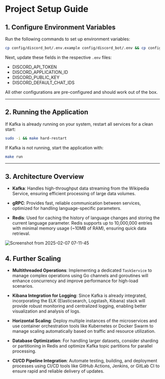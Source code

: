# Project Setup Guide

## 1. Configure Environment Variables

Run the following commands to set up environment variables:

```bash
cp config/discord_bot/.env.example config/discord_bot/.env && cp config/wikipedia/.env.example config/wikipedia/.env
```

Next, update these fields in the respective `.env` files:

- DISCORD_API_TOKEN
- DISCORD_APPLICATION_ID
- DISCORD_PUBLIC_KEY
- DISCORD_DEFAULT_CHAT_IDS

All other configurations are pre-configured and should work out of the box.

---

## 2. Running the Application

If Kafka is already running on your system, restart all services for a clean start:

```bash
sudo -i && make hard-restart
```

If Kafka is not running, start the application with:

```bash
make run
```

---

## 3. Architecture Overview

- **Kafka**: Handles high-throughput data streaming from the Wikipedia Service, ensuring efficient processing of large data volumes.

- **gRPC**: Provides fast, reliable communication between services, optimized for handling language-specific parameters.

- **Redis**: Used for caching the history of language changes and storing the current language parameter. Redis supports up to 10,000,000 entries with minimal memory usage (~10MB of RAM), ensuring quick data retrieval.

![Screenshot from 2025-02-07 07-11-45](https://github.com/user-attachments/assets/f2b7dcee-923a-454b-91ee-d2ffc24c0b99)

## 4. Further Scaling

- **Multithreaded Operations**: Implementing a dedicated `TaskService` to manage complex operations using Go channels and goroutines will enhance concurrency and improve performance for high-load scenarios.

- **Kibana Integration for Logging**: Since Kafka is already integrated, incorporating the ELK (Elasticsearch, Logstash, Kibana) stack will provide robust monitoring and centralized logging, enabling better visualization and analysis of logs.

- **Horizontal Scaling**: Deploy multiple instances of the microservices and use container orchestration tools like Kubernetes or Docker Swarm to manage scaling automatically based on traffic and resource utilization.

- **Database Optimization**: For handling larger datasets, consider sharding or partitioning in Redis and optimize Kafka topic partitions for parallel processing.

- **CI/CD Pipeline Integration**: Automate testing, building, and deployment processes using CI/CD tools like GitHub Actions, Jenkins, or GitLab CI to ensure rapid and reliable delivery of updates.
